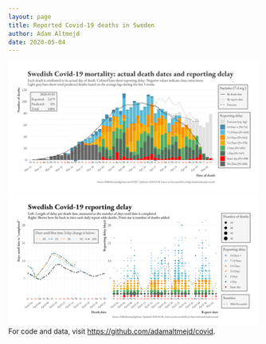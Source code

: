 ```yaml
---
layout: page
title: Reported Covid-19 deaths in Sweden
author: Adam Altmejd
date: 2020-05-04
---
```


![Graph of Swedish Covid-19 deaths with reporting delay.](deaths_lag_sweden_2020-05-04.png "Swedish Covid-19 deaths.")
![Graph of Swedish Covid-19 reporting delay in daily deaths.](lag_trend_sweden_2020-05-04.png "Trend in Swedish Covid-19 mortality reporting delay.")
For code and data, visit <https://github.com/adamaltmejd/covid>.
